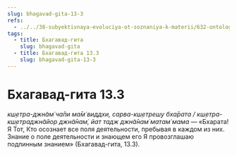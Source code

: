 ```yaml
---
slug: bhagavad-gita-13-3
refs:
  - ../../38-subyektivnaya-evoluciya-ot-soznaniya-k-materii/632-ontologiya-pr-ch-7-2-bodrstvovanie-son-i-glubokij-son-v-shrimad-bhagavatam.md
tags:
  - title: Бхагавад-гита
    slug: bhagavad-gita
  - title: Бхагавад-гита 13.3
    slug: bhagavad-gita-13-3
---
```


# Бхагавад-гита 13.3

*кш̣етра-джн̃ам̇ ча̄пи ма̄м̇ виддхи, сарва-кш̣етреш̣у бха̄рата / кш̣етра-кш̣етраджн̃айор джн̃а̄нам̇, йат тадж джн̃а̄нам̇ матам̇ мама* — «Бхарата! Я Тот, Кто осознает все поля деятельности, пребывая в каждом из них. Знание о поле деятельности и знающем его Я провозглашаю подлинным знанием» (Бхагавад-гита, 13.3).
